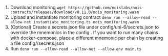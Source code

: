 1. Download monitoring
   `wget https://github.com/noislabs/nois-contracts/releases/download/v0.11.0/nois_monitoring.wasm`
2. Upload and instantiate monitoring contract
   `deno run --allow-read --allow-net instantiate_monitoring.ts nois_monitoring.wasm`
3. (Optional) Create a secrets.json file under config/uni-6/secrets.json to override the mnemonics in the config . If you want to run many chains with docker-compose, place a different mnemonic per chain by creating a file config/<chain>/secrets.json
4. Run `deno run --allow-read --allow-net --allow-env main.ts`
